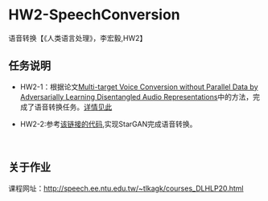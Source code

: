 # HW2-SpeechConversion
 语音转换【《人类语言处理》，李宏毅,HW2】
 <br/>
 
 ## 任务说明
- HW2-1：根据论文[Multi-target Voice Conversion without Parallel Data by Adversarially Learning Disentangled Audio Representations](https://www.isca-speech.org/archive_v0/Interspeech_2018/pdfs/1830.pdf)中的方法，完成了语音转换任务。[详情见此](https://github.com/cai525/HW2-SpeechConversion/blob/main/2-1/README.md)

- HW2-2:参考[该链接的代码](https://github.com/hujinsen/pytorch-StarGAN-VC),实现StarGAN完成语音转换。
 <br/>
 
## 关于作业
课程网址：http://speech.ee.ntu.edu.tw/~tlkagk/courses_DLHLP20.html
